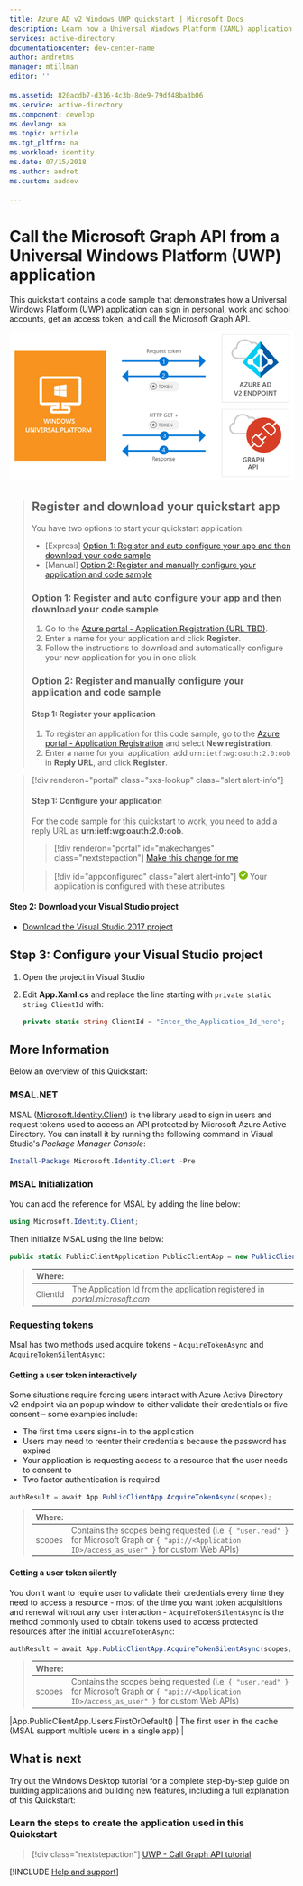 ```yaml
---
title: Azure AD v2 Windows UWP quickstart | Microsoft Docs
description: Learn how a Universal Windows Platform (XAML) application can get an access token and call an API protected by an Azure Active Directory v2.0 endpoint.
services: active-directory
documentationcenter: dev-center-name
author: andretms
manager: mtillman
editor: ''

ms.assetid: 820acdb7-d316-4c3b-8de9-79df48ba3b06
ms.service: active-directory
ms.component: develop
ms.devlang: na
ms.topic: article
ms.tgt_pltfrm: na
ms.workload: identity
ms.date: 07/15/2018
ms.author: andret
ms.custom: aaddev 

---
```


# Call the Microsoft Graph API from a Universal Windows Platform (UWP) application

This quickstart contains a code sample that demonstrates how a Universal Windows Platform (UWP) application can sign in personal, work and school accounts, get an access token, and call the Microsoft Graph API.

![How the sample app generated by this Quickstart works](media/active-directory-uwp/uwp-intro.png)

> ## Register and download your quickstart app
> You have two options to start your quickstart application:
> * [Express] [Option 1: Register and auto configure your app and then download your code sample](#option-1-register-and-auto-configure-your-app-and-then-download-your-code-sample)
> * [Manual] [Option 2: Register and manually configure your application and code sample](#option-2-register-and-manually-configure-your-application-and-code-sample)
>
> ### Option 1: Register and auto configure your app and then download your code sample
>
> 1. Go to the [Azure portal - Application Registration (URL TBD)](https://aka.ms/registeredappsprod).
> 1. Enter a name for your application and click **Register**.
> 1. Follow the instructions to download and automatically configure your new application for you in one click.
>
> ### Option 2: Register and manually configure your application and code sample
>
> #### Step 1: Register your application
> 
> 1. To register an application for this code sample, go to the [Azure portal - Application Registration](https://aka.ms/registeredappsprod) and select **New registration**.
> 1. Enter a name for your application, add `urn:ietf:wg:oauth:2.0:oob` in **Reply URL**, and click **Register**.

> [!div renderon="portal" class="sxs-lookup" class="alert alert-info"]
> #### Step 1: Configure your application
> For the code sample for this quickstart to work, you need to add a reply URL as **urn:ietf:wg:oauth:2.0:oob**.
> > [!div renderon="portal" id="makechanges" class="nextstepaction"]
> > [Make this change for me]()
>
> > [!div id="appconfigured" class="alert alert-info"]
> > ![Already configured](media/active-directory-windesktop/green-check.png) Your application is configured with these attributes

#### Step 2: Download your Visual Studio project

 - [Download the Visual Studio 2017 project](https://github.com/Azure-Samples/active-directory-dotnet-native-uwp-v2/archive/master.zip)

## Step 3: Configure your Visual Studio project

1. Open the project in Visual Studio
1. Edit **App.Xaml.cs** and replace the line starting with `private static string ClientId` with:

    ```csharp
    private static string ClientId = "Enter_the_Application_Id_here";
    ```

## More Information

Below an overview of this Quickstart:

### MSAL.NET

MSAL ([Microsoft.Identity.Client](https://www.nuget.org/packages/Microsoft.Identity.Client)) is the library used to sign in users and request tokens used to access an API protected by Microsoft Azure Active Directory. You can install it by running the following command in Visual Studio's *Package Manager Console*:

```powershell
Install-Package Microsoft.Identity.Client -Pre
```

### MSAL Initialization

You can add the reference for MSAL by adding the line below:

```csharp
using Microsoft.Identity.Client;
```

Then initialize MSAL using the line below:

```csharp
public static PublicClientApplication PublicClientApp = new PublicClientApplication(ClientId);
```

> |Where: ||
> |---------|---------|
> |ClientId | The Application Id from the application registered in *portal.microsoft.com* |

### Requesting tokens

Msal has two methods used acquire tokens - `AcquireTokenAsync` and `AcquireTokenSilentAsync`:

#### Getting a user token interactively

 Some situations require forcing users interact with Azure Active Directory v2 endpoint via an popup window to either validate their credentials or five consent – some examples include:

- The first time users signs-in to the application
- Users may need to reenter their credentials because the password has expired
- Your application is requesting access to a resource that the user needs to consent to
- Two factor authentication is required

```csharp
authResult = await App.PublicClientApp.AcquireTokenAsync(scopes);
```

> |Where:||
> |---------|---------|
> |scopes | Contains the scopes being requested (i.e. `{ "user.read" }` for Microsoft Graph or `{ "api://<Application ID>/access_as_user" }` for custom Web APIs) |

#### Getting a user token silently

You don't want to require user to validate their credentials every time they need to access a resource - most of the time you want token acquisitions and renewal without any user interaction - `AcquireTokenSilentAsync` is the method commonly used to obtain tokens used to access protected resources after the initial `AcquireTokenAsync`:

```csharp
authResult = await App.PublicClientApp.AcquireTokenSilentAsync(scopes, App.PublicClientApp.Users.FirstOrDefault());
```

> |Where: ||
> |---------|---------|
> |scopes | Contains the scopes being requested (i.e. `{ "user.read" }` for Microsoft Graph or `{ "api://<Application ID>/access_as_user" }` for custom Web APIs) |
 |App.PublicClientApp.Users.FirstOrDefault() | The first user in the cache (MSAL support multiple users in a single app) |

## What is next

Try out the Windows Desktop tutorial for a complete step-by-step guide on building applications and building new features, including a full explanation of this Quickstart:

### Learn the steps to create the application used in this Quickstart

> [!div class="nextstepaction"]
> [UWP - Call Graph API tutorial](https://docs.microsoft.com/en-us/azure/active-directory/develop/guidedsetups/active-directory-uwp-v2)

[!INCLUDE [Help and support](../../../../includes/active-directory-develop-help-support-include.md)]
